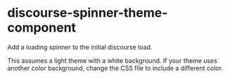 # discourse-spinner-theme-component
Add a loading spinner to the initial discourse load.

This assumes a light theme with a white background.  If your theme uses another color background, change the CSS file to include a different color.
